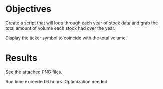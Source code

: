 # Objectives
Create a script that will loop through each year of stock data and grab the total amount of volume each stock had over the year.

Display the ticker symbol to coincide with the total volume.

# Results
See the attached PNG files.

Run time exceeded 6 hours. Optimization needed.
